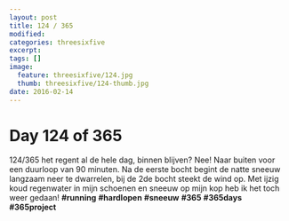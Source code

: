 ```yaml
---
layout: post
title: 124 / 365
modified:
categories: threesixfive
excerpt:
tags: []
image:
  feature: threesixfive/124.jpg
  thumb: threesixfive/124-thumb.jpg
date: 2016-02-14
---
```


# Day 124 of 365

124/365 het regent al de hele dag, binnen blijven? Nee! Naar buiten voor een duurloop van 90 minuten. Na de eerste bocht begint de natte sneeuw langzaam neer te dwarrelen, bij de 2de bocht steekt de wind op. Met ijzig koud regenwater in mijn schoenen en sneeuw op mijn kop heb ik het toch weer gedaan! **\#running** **\#hardlopen** **\#sneeuw** **\#365** **\#365days** **\#365project**
